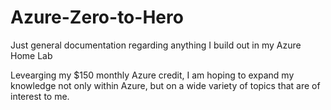# Azure-Zero-to-Hero
Just general documentation regarding anything I build out in my Azure Home Lab

Levearging my $150 monthly Azure credit, I am hoping to expand my knowledge not only within Azure, but on a wide variety of topics that are of interest to me.
